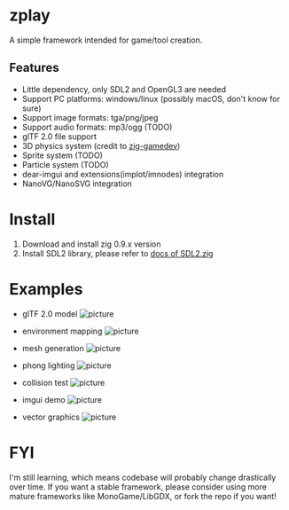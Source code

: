 # zplay
A simple framework intended for game/tool creation.

## Features
* Little dependency, only SDL2 and OpenGL3 are needed
* Support PC platforms: windows/linux (possibly macOS, don't know for sure)
* Support image formats: tga/png/jpeg
* Support audio formats: mp3/ogg (TODO)
* glTF 2.0 file support
* 3D physics system (credit to [zig-gamedev](https://github.com/michal-z/zig-gamedev))
* Sprite system (TODO)
* Particle system (TODO)
* dear-imgui and extensions(implot/imnodes) integration 
* NanoVG/NanoSVG integration

# Install
1. Download and install zig 0.9.x version
2. Install SDL2 library, please refer to [docs of SDL2.zig](https://github.com/MasterQ32/SDL.zig)

# Examples
* glTF 2.0 model
![picture](https://github.com/jack-ji/zplay/blob/main/examples/screenshots/gltf_demo.png)

* environment mapping
![picture](https://github.com/jack-ji/zplay/blob/main/examples/screenshots/environment_mapping.png)

* mesh generation
![picture](https://github.com/jack-ji/zplay/blob/main/examples/screenshots/mesh_generation.png)

* phong lighting
![picture](https://github.com/jack-ji/zplay/blob/main/examples/screenshots/phong_lighting.png)

* collision test
![picture](https://github.com/jack-ji/zplay/blob/main/examples/screenshots/bullet_test.gif)

* imgui demo
![picture](https://github.com/jack-ji/zplay/blob/main/examples/screenshots/imgui_demo.png)

* vector graphics
![picture](https://github.com/jack-ji/zplay/blob/main/examples/screenshots/vector_graphics.png)

# FYI
I'm still learning, which means codebase will probably change drastically over time. If you want a stable
framework, please consider using more mature frameworks like MonoGame/LibGDX, or fork the repo if you want!
